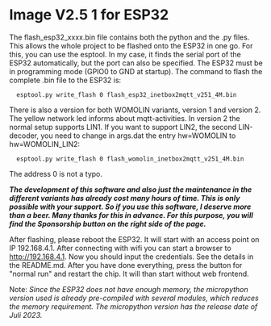 # Image V2.5 1 for ESP32 

The flash_esp32_xxxx.bin file contains both the python and the .py files. This allows the whole project to be flashed onto the ESP32 in one go. For this, you can use the esptool. In my case, it finds the serial port of the ESP32 automatically, but the port can also be specified. The ESP32 must be in programming mode (GPIO0 to GND at startup). The command to flash the complete .bin file to the ESP32 is:

      esptool.py write_flash 0 flash_esp32_inetbox2mqtt_v251_4M.bin

There is also a version for both WOMOLIN variants, version 1 and version 2. The yellow network led informs about mqtt-activities. In version 2 the normal setup supports LIN1. If you want to support LIN2, the second LIN-decoder, you need to change in args.dat the entry hw=WOMOLIN to hw=WOMOLIN_LIN2:

      esptool.py write_flash 0 flash_womolin_inetbox2mqtt_v251_4M.bin

The address 0 is not a typo.

***The development of this software and also just the maintenance in the different variants has already cost many hours of time. This is only possible with your support. So if you use this software, I deserve more than a beer. Many thanks for this in advance. For this purpose, you will find the Sponsorship button on the right side of the page.***

After flashing, please reboot the ESP32. It will start with an access point on IP 192.168.4.1. After connecting with wifi you can start a browser to http://192.168.4.1. Now you should input the credentials.
See the details in the README.md. After you have done everything, press the button for "normal run" and restart the chip. It will than start without web frontend. 

Note: *Since the ESP32 does not have enough memory, the micropython version used is already pre-compiled with several modules, which reduces the memory requirement. The micropython version has the release date of Juli 2023.*

